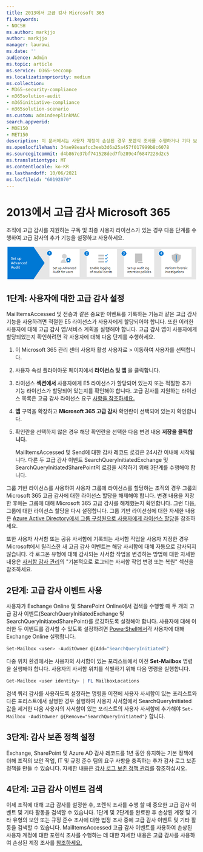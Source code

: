 ```yaml
---
title: 2013에서 고급 감사 Microsoft 365
f1.keywords:
- NOCSH
ms.author: markjjo
author: markjjo
manager: laurawi
ms.date: ''
audience: Admin
ms.topic: article
ms.service: O365-seccomp
ms.localizationpriority: medium
ms.collection:
- M365-security-compliance
- m365solution-audit
- m365initiative-compliance
- m365solution-scenario
ms.custom: admindeeplinkMAC
search.appverid:
- MOE150
- MET150
description: 이 문서에서는 사용자 계정이 손상된 경우 포렌식 조사를 수행하거나 기타 보안 관련 인시던트에 대한 조사를 수행할 수 있도록 고급 감사를 설정하는 방법을 설명합니다.
ms.openlocfilehash: 34ae98eaafcc3eeb3d6a25a457f017999b8c6078
ms.sourcegitcommit: d4b867e37bf741528ded7fb289e4f6847228d2c5
ms.translationtype: MT
ms.contentlocale: ko-KR
ms.lasthandoff: 10/06/2021
ms.locfileid: "60192070"
---
```

# <a name="set-up-advanced-audit-in-microsoft-365"></a>2013에서 고급 감사 Microsoft 365

조직에 고급 감사를 지원하는 구독 및 최종 사용자 라이선스가 있는 경우 다음 단계를 수행하여 고급 감사의 추가 기능을 설정하고 사용하세요.

![고급 감사 설정 워크플로.](../media/AdvancedAuditWorkflow.png)

## <a name="step-1-set-up-advanced-audit-for-users"></a>1단계: 사용자에 대한 고급 감사 설정

MailItemsAccessed 및 전송과 같은 중요한 이벤트를 기록하는 기능과 같은 고급 감사 기능을 사용하려면 적절한 E5 라이선스가 사용자에게 할당되어야 합니다. 또한 이러한 사용자에 대해 고급 감사 앱/서비스 계획을 실행해야 합니다. 고급 감사 앱이 사용자에게 할당되었는지 확인하려면 각 사용자에 대해 다음 단계를 수행하세요.

1. 이 Microsoft 365 관리 센터 사용자 활성 사용자로  >  이동하여 사용자를 선택합니다.<a href="https://go.microsoft.com/fwlink/p/?linkid=834822" target="_blank"></a>

2. 사용자 속성 플라이아웃 페이지에서 **라이선스 및 앱** 을 클릭합니다.

3. 라이선스 **섹션에서** 사용자에게 E5 라이선스가 할당되어 있는지 또는 적절한 추가 기능 라이선스가 할당되어 있는지를 확인해야 합니다. 고급 감사를 지원하는 라이선스 목록은 고급 감사 라이선스 요구 [사항을 참조하세요.](auditing-solutions-overview.md#advanced-audit-1)

4. **앱** 구역을 확장하고 **Microsoft 365 고급 감사** 확인란이 선택되어 있는지 확인합니다.

5. 확인란을 선택하지 않은 경우 해당 확인란을 선택한 다음 변경 내용 **저장을 클릭합니다.**

   MailItemsAccessed 및 Send에 대한 감사 레코드 로깅은 24시간 이내에 시작됩니다. 다른 두 고급 감사 이벤트 SearchQueryInitiatedExchange 및 SearchQueryInitiatedSharePoint의 로깅을 시작하기 위해 3단계를 수행해야 합니다.

그룹 기반 라이선스를 사용하여 사용자 그룹에 라이선스를 할당하는 조직의 경우 그룹의 Microsoft 365 고급 감사에 대한 라이선스 할당을 해제해야 합니다. 변경 내용을 저장한 후에는 그룹에 대해 Microsoft 365 고급 감사를 해제했는지 확인합니다. 그런 다음, 그룹에 대한 라이선스 할당을 다시 설정합니다. 그룹 기반 라이선싱에 대한 자세한 내용은 [Azure Active Directory에서 그룹 구성원으로 사용자에게 라이선스 할당](/azure/active-directory/users-groups-roles/licensing-groups-assign)을 참조하세요.

또한 사용자 사서함 또는 공유 사서함에 기록되는 사서함 작업을 사용자 지정한 경우 Microsoft에서 릴리스한 새 고급 감사 이벤트는 해당 사서함에 대해 자동으로 감사되지 않습니다. 각 로그온 유형에 대해 감사되는 사서함 작업을 변경하는 방법에 대한 자세한 내용은 [사서함 감사 관리](enable-mailbox-auditing.md#change-or-restore-mailbox-actions-logged-by-default)의 "기본적으로 로그되는 사서함 작업 변경 또는 복원" 섹션을 참조하세요.

## <a name="step-2-enable-advanced-audit-events"></a>2단계: 고급 감사 이벤트 사용

사용자가 Exchange Online 및 SharePoint Online에서 검색을 수행할 때 두 개의 고급 감사 이벤트(SearchQueryInitiatedExchange 및 SearchQueryInitiatedSharePoint)를 로깅하도록 설정해야 합니다. 사용자에 대해 이러한 두 이벤트를 감사할 수 있도록 설정하려면 [PowerShell에서](/powershell/exchange/connect-to-exchange-online-powershell)각 사용자에 대해 Exchange Online 실행합니다.

```powershell
Set-Mailbox <user> -AuditOwner @{Add="SearchQueryInitiated"}
```

다중 위치 환경에서는 사용자의 사서함이 있는 포리스트에서 이전 **Set-Mailbox** 명령을 실행해야 합니다. 사용자의 사서함 위치를 식별하기 위해 다음 명령을 실행합니다. 

```powershell
Get-Mailbox <user identity> | FL MailboxLocations
```

검색 쿼리 감사를 사용하도록 설정하는 명령을 이전에 사용자 사서함이 있는 포리스트와 다른 포리스트에서 실행한 경우 실행하여 사용자 사서함에서 SearchQueryInitiated 값을 제거한 다음 사용자의 사서함이 있는 포리스트의 사용자 사서함에 추가해야 `Set-Mailbox -AuditOwner @{Remove="SearchQueryInitiated"}` 합니다.

## <a name="step-3-set-up-audit-retention-policies"></a>3단계: 감사 보존 정책 설정

Exchange, SharePoint 및 Azure AD 감사 레코드를 1년 동안 유지하는 기본 정책에 더해 조직의 보안 작업, IT 및 규정 준수 팀의 요구 사항을 충족하는 추가 감사 로그 보존 정책을 만들 수 있습니다. 자세한 내용은 [감사 로그 보존 정책 관리](audit-log-retention-policies.md)를 참조하십시오.

## <a name="step-4-search-for-advanced-audit-events"></a>4단계: 고급 감사 이벤트 검색

이제 조직에 대해 고급 감사를 설정한 후, 포렌식 조사를 수행 할 때 중요한 고급 감사 이벤트 및 기타 활동을 검색할 수 있습니다. 1단계 및 2단계를 완료한 후 손상된 계정 및 기타 유형의 보안 또는 규정 준수 조사에 대한 법정 조사 중에 고급 감사 이벤트 및 기타 활동을 검색할 수 있습니다. MailItemsAccessed 고급 감사 이벤트를 사용하여 손상된 사용자 계정에 대한 포렌식 조사를 수행하는 데 대한 자세한 내용은 고급 감사를 사용하여 손상된 계정 조사를 [참조하세요.](mailitemsaccessed-forensics-investigations.md)
